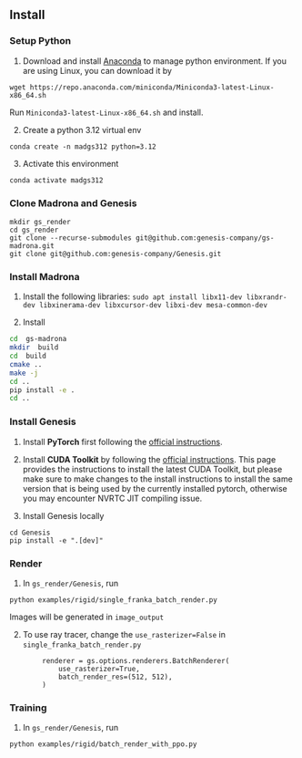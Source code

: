 ##  Install

###  Setup Python
1. Download and install [Anaconda](https://www.anaconda.com/download/success) to manage python environment. If you are using Linux, you can download it by
```
wget https://repo.anaconda.com/miniconda/Miniconda3-latest-Linux-x86_64.sh
```  

Run `Miniconda3-latest-Linux-x86_64.sh` and install.

2. Create a python 3.12 virtual env 
```
conda create -n madgs312 python=3.12
```

3. Activate this environment
```
conda activate madgs312
```

### Clone Madrona and Genesis
```
mkdir gs_render
cd gs_render
git clone --recurse-submodules git@github.com:genesis-company/gs-madrona.git
git clone git@github.com:genesis-company/Genesis.git
```

### Install Madrona
1. Install the following libraries: `sudo apt install libx11-dev libxrandr-dev libxinerama-dev libxcursor-dev libxi-dev mesa-common-dev`

2. Install
```sh
cd  gs-madrona
mkdir  build
cd  build
cmake ..
make -j
cd ..
pip install -e .
cd ..
```

### Install Genesis
1. Install **PyTorch** first following the [official instructions](https://pytorch.org/get-started/locally/).

2. Install **CUDA Toolkit** by following the [official instructions](https://developer.nvidia.com/cuda-downloads?target_os=Linux&target_arch=x86_64&Distribution=Ubuntu&target_version=22.04&target_type=deb_network). 
This page provides the instructions to install the latest CUDA Toolkit, but please make sure to make changes to the install instructions to install the same version that is being used by the currently installed pytorch, otherwise you may encounter NVRTC JIT compiling issue.

3. Install Genesis locally
```
cd Genesis
pip install -e ".[dev]"
```

### Render
1. In `gs_render/Genesis`, run
```
python examples/rigid/single_franka_batch_render.py
```

Images will be generated in `image_output`

2. To use ray tracer, change the `use_rasterizer=False` in `single_franka_batch_render.py`
```
        renderer = gs.options.renderers.BatchRenderer(
            use_rasterizer=True,
            batch_render_res=(512, 512),
        )
```

### Training
1. In `gs_render/Genesis`, run
```
python examples/rigid/batch_render_with_ppo.py
```
